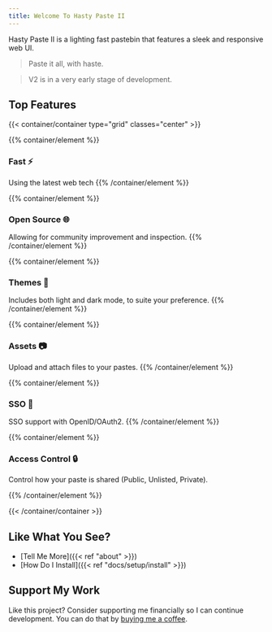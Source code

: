 ```yaml
---
title: Welcome To Hasty Paste II
---
```

Hasty Paste II is a lighting fast pastebin that features a sleek and responsive web UI.

> Paste it all, with haste.

> V2 is in a very early stage of development.

## Top Features

{{< container/container type="grid" classes="center" >}}

{{% container/element %}}
### Fast ⚡️
Using the latest web tech
{{% /container/element %}}

{{% container/element %}}
### Open Source 🌐
Allowing for community improvement and inspection.
{{% /container/element %}}

{{% container/element %}}
### Themes 🌙
Includes both light and dark mode, to suite your preference.
{{% /container/element %}}

{{% container/element %}}
### Assets 📷
Upload and attach files to your pastes.
{{% /container/element %}}

{{% container/element %}}
### SSO 🔑
SSO support with OpenID/OAuth2.
{{% /container/element %}}

{{% container/element %}}
### Access Control 🔒
Control how your paste is shared (Public, Unlisted, Private).

{{% /container/element %}}

{{< /container/container >}}

## Like What You See?
- [Tell Me More]({{< ref "about" >}})
- [How Do I Install]({{< ref "docs/setup/install" >}})

## Support My Work
Like this project? Consider supporting me financially so I can continue development. You can do that by [buying me a coffee](https://www.buymeacoffee.com/leospratt).
